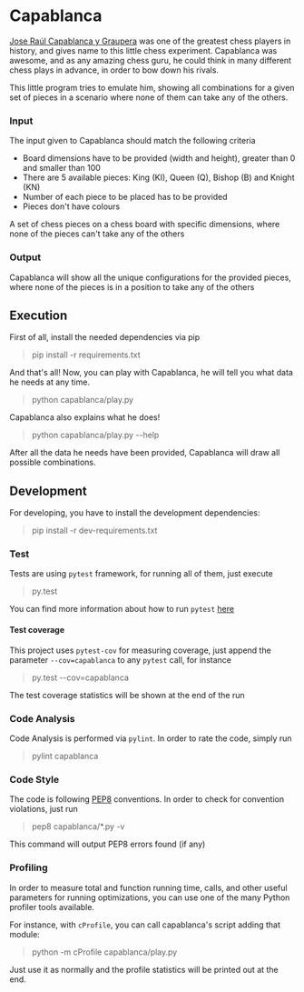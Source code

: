 # Capablanca

[Jose Raúl Capablanca y Graupera](https://en.wikipedia.org/wiki/Jos%C3%A9_Ra%C3%BAl_Capablanca) was one of the greatest chess players in history, and gives name to this little chess experiment. Capablanca was awesome, and as any amazing chess guru, he could think in many different chess plays in advance, in order to bow down his rivals.

This little program tries to emulate him, showing all combinations for a given set of pieces in a scenario where none of them can take any of the others.


### Input

The input given to Capablanca should match the following criteria

- Board dimensions have to be provided (width and height), greater than 0 and smaller than 100
- There are 5 available pieces: King (KI), Queen (Q), Bishop (B) and Knight (KN)
- Number of each piece to be placed has to be provided
- Pieces don't have colours

A set of chess pieces on a chess board with specific dimensions, where none of the pieces can't take any of the others

### Output

Capablanca will show all the unique configurations for the provided pieces, where none of the pieces is in a position to take any of the others


## Execution

First of all, install the needed dependencies via pip

> pip install -r requirements.txt

And that's all! Now, you can play with Capablanca, he will tell you what data he needs at any time.

> python capablanca/play.py

Capablanca also explains what he does!

> python capablanca/play.py --help

After all the data he needs have been provided, Capablanca will draw all possible combinations.


## Development

For developing, you have to install the development dependencies:

> pip install -r dev-requirements.txt

### Test

Tests are using `pytest` framework, for running all of them, just execute

> py.test

You can find more information about how to run `pytest` [here](https://pytest.org/latest/usage.html)

#### Test coverage

This project uses `pytest-cov` for measuring coverage, just append the parameter `--cov=capablanca` to any `pytest` call, for instance

> py.test --cov=capablanca

The test coverage statistics will be shown at the end of the run

### Code Analysis

Code Analysis is performed via `pylint`. In order to rate the code, simply run

> pylint capablanca

### Code Style

The code is following [PEP8](http://www.python.org/dev/peps/pep-0008/) conventions. In order to check for convention violations, just run

> pep8 capablanca/*.py -v

This command will output PEP8 errors found (if any)

### Profiling

In order to measure total and function running time, calls, and other useful parameters for running optimizations, you can use one of the many Python profiler tools available.

For instance, with `cProfile`, you can call capablanca's script adding that module:

> python -m cProfile capablanca/play.py

Just use it as normally and the profile statistics will be printed out at the end.
